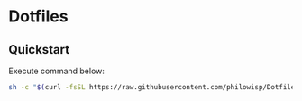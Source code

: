 # Dotfiles


## Quickstart
Execute command below:
```bash
sh -c "$(curl -fsSL https://raw.githubusercontent.com/philowisp/Dotfiles/master/setup.sh)"
```
